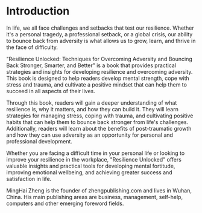 # Introduction

In life, we all face challenges and setbacks that test our resilience. Whether it's a personal tragedy, a professional setback, or a global crisis, our ability to bounce back from adversity is what allows us to grow, learn, and thrive in the face of difficulty.

"Resilience Unlocked: Techniques for Overcoming Adversity and Bouncing Back Stronger, Smarter, and Better" is a book that provides practical strategies and insights for developing resilience and overcoming adversity. This book is designed to help readers develop mental strength, cope with stress and trauma, and cultivate a positive mindset that can help them to succeed in all aspects of their lives.

Through this book, readers will gain a deeper understanding of what resilience is, why it matters, and how they can build it. They will learn strategies for managing stress, coping with trauma, and cultivating positive habits that can help them to bounce back stronger from life's challenges. Additionally, readers will learn about the benefits of post-traumatic growth and how they can use adversity as an opportunity for personal and professional development.

Whether you are facing a difficult time in your personal life or looking to improve your resilience in the workplace, "Resilience Unlocked" offers valuable insights and practical tools for developing mental fortitude, improving emotional wellbeing, and achieving greater success and satisfaction in life.

MingHai Zheng is the founder of zhengpublishing.com and lives in Wuhan, China. His main publishing areas are business, management, self-help, computers and other emerging foreword fields.
